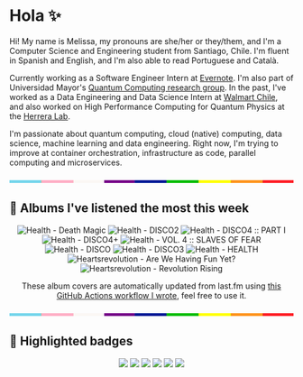 # Hola ✨
Hi! My name is Melissa, my pronouns are she/her or they/them, and I'm a Computer Science and Engineering student from Santiago, Chile. I'm fluent in Spanish and English, and I'm also able to read Portuguese and Català.

Currently working as a Software Engineer Intern at [Evernote](https://evernote.com/). I'm also part of Universidad Mayor's [Quantum Computing research group](https://www.diariomayor.cl/ciencia-um/docentes-y-estudiantes-crean-el-primer-grupo-de-computacion-cuantica-u-mayor.html). In the past, I've worked as a Data Engineering and Data Science Intern at [Walmart Chile](https://github.com/walmartdigital/), and also worked on High Performance Computing for Quantum Physics at the [Herrera Lab](http://fherreralab.com/).

I'm passionate about quantum computing, cloud (native) computing, data science, machine learning and data engineering. Right now, I'm trying to improve at container orchestration, infrastructure as code, parallel computing and microservices.

<img src="hr.png" width="100%" height="5px">

## 🎵 Albums I've listened the most this week
<!-- lastfm -->
<p align="center"><img src="https://lastfm.freetls.fastly.net/i/u/64s/76bb74387e8216957b55a055cb313057.jpg" title="Health - Death Magic"> <img src="https://lastfm.freetls.fastly.net/i/u/64s/665b408d29854a0694ee94dac09ca608.png" title="Health - DISCO2"> <img src="https://lastfm.freetls.fastly.net/i/u/64s/2a4c3316377e99c1dfa3e7fbe72da95f.jpg" title="Health - DISCO4 :: PART I"> <img src="https://lastfm.freetls.fastly.net/i/u/64s/d8e7aba872c3e02549d5d09e5c3580e5.jpg" title="Health - DISCO4+"> <img src="https://lastfm.freetls.fastly.net/i/u/64s/c290962bc7ef6affc18b740506a5864c.jpg" title="Health - VOL. 4 :: SLAVES OF FEAR"> <img src="https://lastfm.freetls.fastly.net/i/u/64s/7bc252f3055a4bf68088a0125cdaeb72.jpg" title="Health - DISCO"> <img src="https://lastfm.freetls.fastly.net/i/u/64s/2f43d3824f838ad6a77ee0305efb08b8.jpg" title="Health - DISCO3"> <img src="https://lastfm.freetls.fastly.net/i/u/64s/8b19db8796a6315c99ea70c5c14e8b1a.jpg" title="Health - HEALTH"> <img src="https://lastfm.freetls.fastly.net/i/u/64s/ab6e8fa1f2ed48099f7f2e719516d9c4.png" title="Heartsrevolution - Are We Having Fun Yet?"> <img src="https://lastfm.freetls.fastly.net/i/u/64s/cace46d994d840d5b2ad7e2b7eeb5802.png" title="Heartsrevolution - Revolution Rising"> </p>

<p align="center">These album covers are automatically updated from last.fm using <a href="https://github.com/marketplace/actions/lastfm-to-markdown">this GitHub Actions workflow I wrote</a>, feel free to use it.</p>

<img src="hr.png" width="100%" height="5px">

## 🏅 Highlighted badges
<p align="center" style="vertical-align:middle;">
  <a href="https://www.credly.com/badges/c8caff74-4c34-4211-affe-8bd7692771c8"><img src="https://images.credly.com/size/100x100/images/cf9b772d-7cf9-4c11-9aa7-46ab006f0ce6/IBM_Quantum_Challenge_2021_Achievement_V2.png"></a>
  <a href="https://www.credly.com/badges/52a4021b-34e6-413d-a4bd-cc29d3a686f6"><img src="https://images.credly.com/size/100x100/images/28944969-813a-43b9-944f-7910111ce764/Professional_Certificate_-_Data_Science.png"></a>
  <a href="https://www.credly.com/badges/cfeca386-7b9d-487f-8e2b-b3cfa069c734"><img src="https://images.credly.com/size/100x100/images/ac4daa48-1924-4dc5-80cf-ede5a08bac51/Data_Science_Foundations_Specialization.png"></a>
  <a href="https://www.credly.com/badges/0372a945-8a67-4d57-9643-b46b8dbf2fa6"><img src="https://images.credly.com/size/100x100/images/4a5f4849-54ae-461f-97ad-cb9c9a04eb63/Adv_Data_Science_Specialization.png"></a>
  <a href="https://www.credly.com/badges/348acaad-19d1-4f5a-8a6f-145d80dca3dc"><img src="https://images.credly.com/size/100x100/images/1dee8dee-d779-462e-9fd4-df5119546349/Build_Smart_on_Kubernetes_World_Tour.png"></a>
  <a href="https://google.qwiklabs.com/public_profiles/9fac59c2-c0f1-4b5c-b207-47c9cd7d6072"><img src="https://cdn.qwiklabs.com/GHzcYBb00JYUF9Rgf3D9A4inwRHYnFtISMvcRlb%2FClU%3D" width="100px"></a>
</p>
